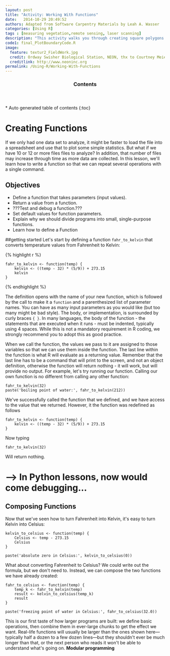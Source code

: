 ```yaml
---
layout: post
title: "Activity: Working With Functions"
date:   2014-10-29 20:49:52
authors: Adapted from Software Carpentry Materials by Leah A. Wasser
categories: [Using R]
tags : [measuring vegetation,remote sensing, laser scanning]
description: "This activity walks you through creating square polygons from a plot centroid (x,y format) in R."
code1: final_PlotBoundaryCode.R
image:
  feature: textur2_FieldWork.jpg
  credit: Ordway Swisher Biological Station, NEON, thx to Courtney Meier
  creditlink: http://www.neoninc.org
permalink: /Using-R/Working-With-Functions
---
```

<section id="table-of-contents" class="toc">
  <header>
    <h3 >Contents</h3>
  </header>
<div id="drawer" markdown="1">
*  Auto generated table of contents
{:toc}
</div>
</section><!-- /#table-of-contents -->

# Creating Functions

If we only had one data set to analyze, it might be faster to load the file into a spreadsheet and use that to plot some simple statistics. 
But what if we have 10 or 12 or more files files to analyze? In addition, that number of files may increase through time as more data are collected. In this lesson, we'll learn how to write a function so that we can repeat several operations with a single command.

## Objectives

* Define a function that takes parameters (input values).
* Return a value from a function.
* ???Test and debug a function.???
* Set default values for function parameters.
* Explain why we should divide programs into small, single-purpose functions.
* Learn how to define a Function

##getting started
Let's start by defining a function `fahr_to_kelvin` that converts temperature values from Fahrenheit to Kelvin:

{% highlight r %}

```{r}
fahr_to_kelvin <- function(temp) {
    kelvin <- ((temp - 32) * (5/9)) + 273.15
	kelvin
}
```
{% endhighlight %}

The definition opens with the name of your new function, which is followed by the call to make it a `function` and a parenthesized list of parameter names. You can have as many input parameters as you would like (but too many might be bad style). The body, or implementation, is surrounded by curly braces `{ }`. In many languages, the body of the function - the statements that are executed when it runs - must be indented, typically using 4 spaces. While this is not a mandatory requirement in R coding, we strongly recommend you to adopt this as good practice.

When we call the function, the values we pass to it are assigned to those variables so that we can use them inside the function. The last line within the function is what R will evaluate as a returning value. Remember that the last line has to be a command that will print to the screen, and not an object definition, otherwise the function will return nothing - it will work, but will provide no output. For example, let's try running our function. Calling our own function is no different from calling any other function:

```{r}
fahr_to_kelvin(32)
paste('boiling point of water:', fahr_to_kelvin(212))
```

We've successfully called the function that we defined, and we have access to the value that we returned. However, it the function was redefined as follows

```{r}
fahr_to_kelvin <- function(temp) {
    kelvin <- ((temp - 32) * (5/9)) + 273.15
}
```

Now typing

```{r}
fahr_to_kelvin(32)
```

Will return nothing.

--> In Python lessons, now would come debugging…
==============================


## Composing Functions

Now that we've seen how to turn Fahrenheit into Kelvin, it's easy to turn Kelvin into Celsius:

```{r}
kelvin_to_celsius <- function(temp) {
    Celsius <- temp - 273.15
	Celsius
}

paste('absolute zero in Celsius:', kelvin_to_celsius(0))
```

What about converting Fahrenheit to Celsius? We could write out the formula, but we don't need to. Instead, we can compose the two functions we have already created:

```{r}
fahr_to_celsius <- function(temp) {
	temp_k <- fahr_to_kelvin(temp)
	result <- kelvin_to_celsius(temp_k)
    result
}

paste('freezing point of water in Celsius:', fahr_to_celsius(32.0))
```

This is our first taste of how larger programs are built: we define basic operations, then combine them in ever-large chunks to get the effect we want. 
Real-life functions will usually be larger than the ones shown here—typically half a dozen to a few dozen lines—but they shouldn't ever be much longer than that, or the next person who reads it won't be able to understand what's going on. __Modular programming__
